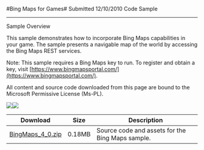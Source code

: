 #Bing Maps for Games#
Submitted
12/10/2010
Code Sample

---

Sample Overview

This sample demonstrates how to incorporate Bing Maps capabilities in your game. The sample presents a navigable map of the world by accessing the Bing Maps REST services.

Note: This sample requires a Bing Maps key to run. To register and obtain a key, visit [https://www.bingmapsportal.com/](https://www.bingmapsportal.com/).


All content and source code downloaded from this page are bound to the Microsoft Permissive License (Ms-PL).

![](https://github.com/kniEngine/XNAGameStudio/blob/main/Images/bingmaps1.png)![](https://github.com/kniEngine/XNAGameStudio/blob/main/Images/bingmaps2.png)

 
Download | Size | Description
---|---|---|
[BingMaps_4_0.zip](https://github.com/kniEngine/XNAGameStudio/blob/main/Samples/BingMaps_4_0.zip?raw=true) | 0.18MB | Source code and assets for the Bing Maps sample.
